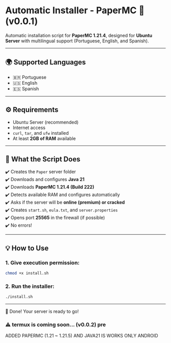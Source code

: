 # Automatic Installer - PaperMC 🧱 (v0.0.1)

Automatic installation script for **PaperMC 1.21.4**, designed for **Ubuntu Server** with multilingual support (Portuguese, English, and Spanish).

---

## 🌍 Supported Languages

- 🇧🇷 Portuguese  
- 🇺🇸 English  
- 🇪🇸 Spanish  

---

## ⚙️ Requirements

- Ubuntu Server (recommended)  
- Internet access  
- `curl`, `tar`, and `ufw` installed  
- At least **2GB of RAM** available  

---

## 🚀 What the Script Does

✔️ Creates the `Paper` server folder  
✔️ Downloads and configures **Java 21**  
✔️ Downloads **PaperMC 1.21.4 (Build 222)**  
✔️ Detects available RAM and configures automatically  
✔️ Asks if the server will be **online (premium) or cracked**  
✔️ Creates `start.sh`, `eula.txt`, and `server.properties`  
✔️ Opens port **25565** in the firewall (if possible)  
✔️ No errors!

---

## 💡 How to Use

### 1. Give execution permission:
```bash
chmod +x install.sh
```
### 2. Run the installer:
```bash
./install.sh
```
---

🎉 Done! Your server is ready to go!

### ⚠️ termux is coming soon... (v0.0.2) pre
ADDED PAPERMC (1.21 ~ 1.21.5) AND JAVA21 IS WORKS ONLY ANDROID
